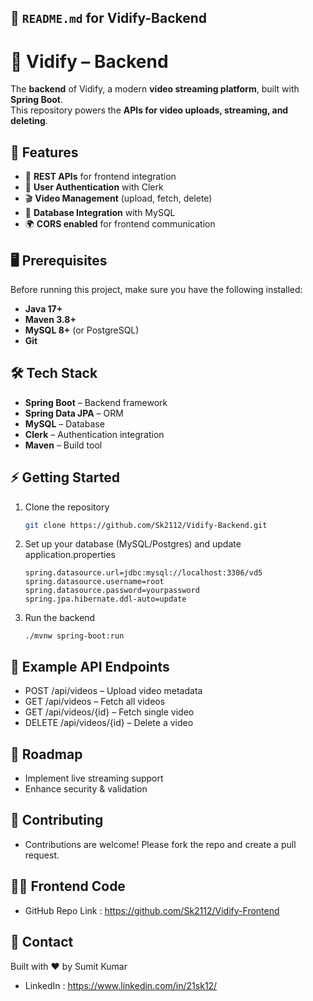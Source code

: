 ## 📖 `README.md` for **Vidify-Backend**

# 🎥 Vidify – Backend

The **backend** of Vidify, a modern **video streaming platform**, built with **Spring Boot**.  
This repository powers the **APIs for video uploads, streaming, and deleting**.



## 🚀 Features
- 📡 **REST APIs** for frontend integration  
- 🔐 **User Authentication** with Clerk  
- 🎬 **Video Management** (upload, fetch, delete)  
- 💾 **Database Integration** with MySQL  
- 🌍 **CORS enabled** for frontend communication  



## 🖥️ Prerequisites
Before running this project, make sure you have the following installed:

- **Java 17+**  
- **Maven 3.8+**  
- **MySQL 8+** (or PostgreSQL)  
- **Git**  





## 🛠️ Tech Stack
- **Spring Boot** – Backend framework  
- **Spring Data JPA** – ORM  
- **MySQL** – Database  
- **Clerk** – Authentication integration  
- **Maven** – Build tool  



## ⚡ Getting Started

1. Clone the repository  
   ```bash
   git clone https://github.com/Sk2112/Vidify-Backend.git

2. Set up your database (MySQL/Postgres) and update application.properties
   ```
   spring.datasource.url=jdbc:mysql://localhost:3306/vd5
   spring.datasource.username=root
   spring.datasource.password=yourpassword
   spring.jpa.hibernate.ddl-auto=update
   ```
3. Run the backend
   ```
   ./mvnw spring-boot:run
   ```

## 📂 Example API Endpoints
- POST /api/videos – Upload video metadata
- GET /api/videos – Fetch all videos
- GET /api/videos/{id} – Fetch single video
- DELETE /api/videos/{id} – Delete a video

## 📌 Roadmap
- Implement live streaming support
- Enhance security & validation

## 🤝 Contributing
- Contributions are welcome! Please fork the repo and create a pull request.

## 🧑‍💻 Frontend Code 
- GitHub Repo Link : https://github.com/Sk2112/Vidify-Frontend

## 📧 Contact
Built with ❤️ by Sumit Kumar
- LinkedIn : https://www.linkedin.com/in/21sk12/

